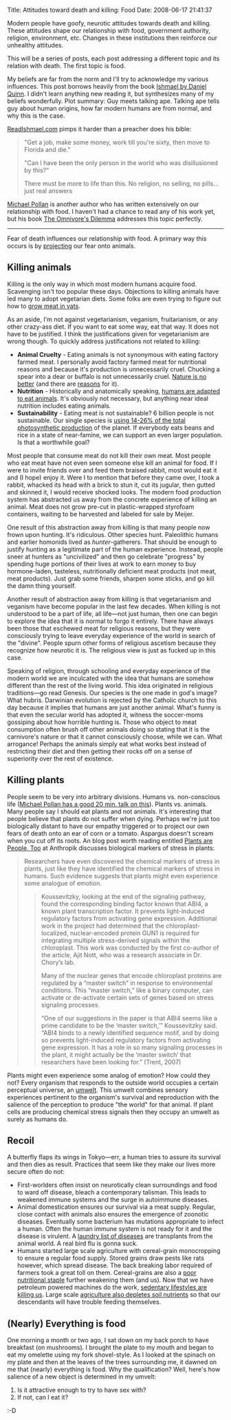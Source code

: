 Title: Attitudes toward death and killing: Food
Date: 2008-06-17 21:41:37

Modern people have goofy, neurotic attitudes towards death and killing. These attitudes shape our relationship with food, government authority, religion, environment, etc. Changes in these institutions then reinforce our unhealthy attitudes.

This will be a series of posts, each post addressing a different topic and its relation with death. The first topic is food.

My beliefs are far from the norm and I'll try to acknowledge my various influences. This post borrows heavily from the book [Ishmael by Daniel Quinn](http://en.wikipedia.org/wiki/Ishmael_%28novel%29). I didn't learn anything new reading it, but synthesizes many of my beliefs wonderfully. Plot summary: Guy meets talking ape. Talking ape tells guy about human origins, how far modern humans are from normal, and why this is the case.

[ReadIshmael.com](http://www.readishmael.com/) pimps it harder than a preacher does his bible:

> "Get a job, make some money, work till you're sixty, then move to Florida and die."
>
> "Can I have been the only person in the world who was disillusioned by this?"
>
> There must be more to life than this. No religion, no selling, no pills... just real answers

[Michael Pollan](http://en.wikipedia.org/wiki/Michael_Pollan) is another author who has written extensively on our relationship with food. I haven't had a chance to read any of his work yet, but his book [The Omnivore's Dilemma](http://en.wikipedia.org/wiki/The_Omnivore%27s_Dilemma) addresses this topic perfectly.

---

Fear of death influences our relationship with food. A primary way this occurs is by [projecting](http://en.wikipedia.org/wiki/Psychological_projection) our fear onto animals. 

## Killing animals

Killing is the only way in which most modern humans acquire food. Scavenging isn't too popular these days. Objections to killing animals have led many to adopt vegetarian diets. Some folks are even trying to figure out how to [grow meat in vats](http://en.wikipedia.org/wiki/In_vitro_meat).

As an aside, I'm not against vegetarianism, veganism, fruitarianism, or any other crazy-ass diet. If you want to eat some way, eat that way. It does not have to be justified. I think the justifications given for vegetarianism are wrong though. To quickly address justifications not related to killing:

* **Animal Cruelty** - Eating animals is not synonymous with eating factory farmed meat. I personally avoid factory farmed meat for nutritional reasons and because it's production is unnecessarily cruel. Chucking a spear into a dear or buffalo is not unnecessarily cruel. [Nature is no better](http://www.guardian.co.uk/world/2008/jun/12/indonesia) (and there are [reasons](http://www.reddit.com/info/6ndbr/comments/c04cr9n) for it).
* **Nutrition** - Historically and anatomically speaking, [humans are adapted to eat animals](http://www.beyondveg.com/cordain-l/metab-carn/metabolic-carnivory-1a.shtml). It's obviously not necessary, but anything near ideal nutrition includes eating animals.
* **Sustainability** - Eating meat is not sustainable? 6 billion people is not sustainable. Our single species is [using 14-26% of the total photosynthetic production](http://www.worldwildlife.org/science/pubs/imhoff_nature.pdf) of the planet. If everybody eats beans and rice in a state of near-famine, we can support an even larger population. Is that a worthwhile goal?

Most people that consume meat do not kill their own meat. Most people who eat meat have not even seen someone else kill an animal for food. If I were to invite friends over and feed them braised rabbit, most would eat it and (I hope) enjoy it. Were I to mention that before they came over, I took a rabbit, whacked its head with a brick to stun it, cut its jugular, then gutted and skinned it, I would receive shocked looks. The modern food production system has abstracted us away from the concrete experience of killing an animal. Meat does not grow pre-cut in plastic-wrapped styrofoam containers, waiting to be harvested and labeled for sale by Meijer.

One result of this abstraction away from killing is that many people now frown upon hunting. It's ridiculous. Other species hunt. Paleolithic humans and earlier homonids lived as *hunter*-gatherers. That should be enough to justify hunting as a legitimate part of the human experience. Instead, people sneer at hunters as "uncivilized" and then go celebrate "progress" by spending huge portions of their lives at work to earn money to buy hormone-laden, tasteless, nutritionally deficient meat products (not meat, meat products). Just grab some friends, sharpen some sticks, and go kill the damn thing yourself.

Another result of abstraction away from killing is that vegetarianism and veganism have become popular in the last few decades. When killing is not understood to be a part of life, all life—not just human, then one can begin to explore the idea that it is normal to forgo it entirely. There have always been those that eschewed meat for religious reasons, but they were consciously trying to leave everyday experience of the world in search of the "divine". People spurn other forms of religious ascetism because they recognize how neurotic it is. The religious view is just as fucked up in this case.

Speaking of religion, through schooling and everyday experience of the modern world we are inculcated with the idea that humans are somehow different than the rest of the living world. This idea originated in religious traditions—go read Genesis. Our species is the one made in god's image? What hubris. Darwinian evolution is rejected by the Catholic church to this day because it implies that humans are just another animal. What's funny is that even the secular world has adopted it, witness the soccer-moms gossiping about how horrible hunting is. Those who object to meat consumption often brush off other animals doing so stating that it is the carnivore's nature or that it cannot consciously choose, while we can. What arrogance! Perhaps the animals simply eat what works best instead of restricting their diet and then getting their rocks off on a sense of superiority over the rest of existence.

## Killing plants

People seem to be very into arbitrary divisions. Humans vs. non-conscious life ([Michael Pollan has a good 20 min. talk on this](http://www.youtube.com/watch?v=TQPN1O03z8I&feature=related)). Plants vs. animals. Many people say I should eat plants and not animals. It's interesting that people believe that plants do not suffer when dying. Perhaps we're just too biologically distant to have our empathy triggered or to project our own fears of death onto an ear of corn or a tomato. Aspargus doesn't scream when you cut off its roots. An blog post worth reading entitled [Plants are People, Too](http://anthropik.com/2007/08/plants-are-people-too/) at Anthropik discusses biological markers of stress in plants:

>Researchers have even discovered the chemical markers of stress in plants, just like they have identified the chemical markers of stress in humans. Such evidence suggests that plants might even experience some analogue of emotion.
>
>>Koussevitzky, looking at the end of the signaling pathway, found the corresponding binding factor known that ABI4, a known plant transcription factor. It prevents light-induced regulatory factors from activating gene expression. Additional work in the project had determined that the chloroplast-localized, nuclear-encoded protein GUN1 is required for integrating multiple stress-derived signals within the chloroplast. This work was conducted by the first co-author of the article, Ajit Nott, who was a research associate in Dr. Chory’s lab.
>>
>>Many of the nuclear genes that encode chloroplast proteins are regulated by a “master switch” in response to environmental conditions. This “master switch,” like a binary computer, can activate or de-activate certain sets of genes based on stress signaling processes.
>>
>>“One of our suggestions in the paper is that ABI4 seems like a prime candidate to be the ‘master switch,’” Koussevitzky said. “ABI4 binds to a newly identified sequence motif, and by doing so prevents light-induced regulatory factors from activating gene expression. It has a role in so many signaling processes in the plant, it might actually be the ‘master switch’ that researchers have been looking for.” (Trent, 2007)

Plants might even experience some analog of emotion? How could they not? Every organism that responds to the outside world occupies a certain perceptual universe, an [umwelt](http://en.wikipedia.org/wiki/Umwelt). This umwelt combines sensory experiences pertinent to the organism's survival and reproduction with the salience of the perception to produce "the world" for that animal. If plant cells are producing chemical stress signals then they occupy an umwelt as surely as humans do.

## Recoil

A butterfly flaps its wings in Tokyo—err, a human tries to assure its survival and then dies as result. Practices that seem like they make our lives more secure often do not:

* First-worlders often insist on neurotically clean surroundings and food to ward off disease, bleach a contemporary talisman. This leads to weakened immune systems and the surge in autoimmune diseases.
* Animal domestication ensures our survival via a meat supply. Regular, close contact with animals also ensures the emergence of zoonotic diseases. Eventually some bacterium has mutations appropriate to infect a human. Often the human immune system is not ready for it and the disease is virulent. A [laundry list of diseases](http://en.wikipedia.org/wiki/Zoonosis#Partial_list_of_important_zoonoses) are transplants from the animal world. A real bird flu is gonna suck.
* Humans started large scale agriculture with cereal-grain monocropping to ensure a regular food supply. Stored grains draw pests like rats however, which spread disease. The back breaking labor required of farmers took a great toll on them. Cereal-grains are also a [poor nutritional staple](http://www.thepaleodiet.com/articles/Cereal%20article.pdf) further weakening them (and us). Now that we have petroleum powered machines do the work, [sedentary lifestyles are killing us](http://www.naturalnews.com/001547.html). Large scale [agriculture also depletes soil nutrients](http://www.ifpri.org/2020/BRIEFS/number62.htm) so that our descendants will have trouble feeding themselves.

## (Nearly) Everything is food

One morning a month or two ago, I sat down on my back porch to have breakfast (on mushrooms). I brought the plate to my mouth and began to eat my omelette using my fork shovel-style. As I looked at the spinach on my plate and then at the leaves of the trees surrounding me, it dawned on me that (nearly) everything is food. Why the qualification? Well, here's how salience of a new object is determined in my umvelt:

1. Is it attractive enough to try to have sex with?
2. If not, can I eat it?

:-D